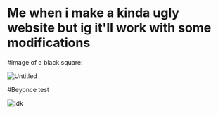 # **Me when i make a kinda ugly website but ig it'll work with some modifications**

#image of a black square:

![Untitled](https://github.com/user-attachments/assets/058657e1-a198-4edb-9200-a1c7bf4a689e)



#Beyonce test

![idk](https://github.com/user-attachments/assets/74a0b37b-1731-4314-a61f-fd5eb5eeb126)

